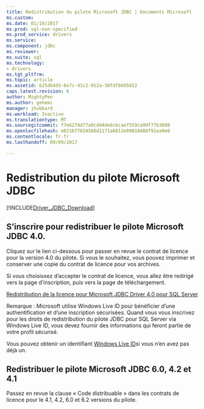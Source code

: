 ```yaml
---
title: Redistribution du pilote Microsoft JDBC | Documents Microsoft
ms.custom: 
ms.date: 01/19/2017
ms.prod: sql-non-specified
ms.prod_service: drivers
ms.service: 
ms.component: jdbc
ms.reviewer: 
ms.suite: sql
ms.technology:
- drivers
ms.tgt_pltfrm: 
ms.topic: article
ms.assetid: 625d64d3-6e7c-41c2-912a-38fdf6695922
caps.latest.revision: 6
author: MightyPen
ms.author: genemi
manager: jhubbard
ms.workload: Inactive
ms.translationtype: MT
ms.sourcegitcommit: f7e6274d77a9cdd4de6cbcaef559ca99f77b3608
ms.openlocfilehash: e021bf7824568d1171a6812e09010488f91ea9e0
ms.contentlocale: fr-fr
ms.lasthandoff: 09/09/2017

---
```

# <a name="redistributing-the-microsoft-jdbc-driver"></a>Redistribution du pilote Microsoft JDBC
[!INCLUDE[Driver_JDBC_Download](../../includes/driver_jdbc_download.md)]

    
## <a name="register-to-redistribute-the-microsoft-jdbc-40-driver"></a>S’inscrire pour redistribuer le pilote Microsoft JDBC 4.0.  
 Cliquez sur le lien ci-dessous pour passer en revue le contrat de licence pour la version 4.0 du pilote.  Si vous le souhaitez, vous pouvez imprimer et conserver une copie du contrat de licence pour vos archives.  
  
 Si vous choisissez d’accepter le contrat de licence, vous allez être redirigé vers la page d’inscription, puis vers la page de téléchargement.  
  
 [Redistribution de la licence pour Microsoft JDBC Driver 4.0 pour SQL Server](https://msdn.microsoft.com/sqlserver/jj589698)  
  
 Remarque : Microsoft utilise Windows Live ID pour bénéficier d’une authentification et d’une inscription sécurisées. Quand vous vous inscrivez pour les droits de redistribution du pilote JDBC pour SQL Server via Windows Live ID, vous devez fournir des informations qui feront partie de votre profil sécurisé.  
  
 Vous pouvez obtenir un identifiant  [Windows Live ID](https://signup.live.com/)si vous n’en avez pas déjà un.  
  

## <a name="redistribute-the-microsoft-jdbc-41-42-and-60-driver"></a>Redistribuer le pilote Microsoft JDBC 6.0, 4.2 et 4.1
Passez en revue la clause « Code distribuable » dans les contrats de licence pour le 4.1, 4.2, 6.0 et 6.2 versions du pilote.
  

